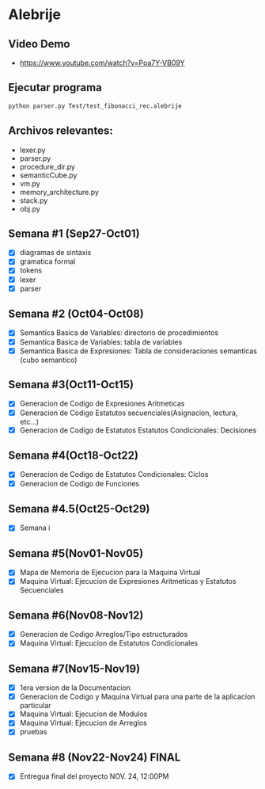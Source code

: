 # Alebrije

## Video Demo
- https://www.youtube.com/watch?v=Poa7Y-VB09Y
## Ejecutar programa
```bash
python parser.py Test/test_fibonacci_rec.alebrije
```

## Archivos relevantes:
- lexer.py
- parser.py
- procedure_dir.py
- semanticCube.py
- vm.py
- memory_architecture.py
- stack.py
- obj.py
## Semana #1 (Sep27-Oct01)
- [X] diagramas de sintaxis
- [X] gramatica formal
- [X] tokens
- [X] lexer
- [X] parser
## Semana #2 (Oct04-Oct08)
- [X] Semantica Basica de Variables: directorio de procedimientos
- [X] Semantica Basica de Variables: tabla de variables
- [X] Semantica Basica de Expresiones: Tabla de consideraciones semanticas (cubo semantico)

## Semana #3(Oct11-Oct15)
- [X] Generacion de Codigo de Expresiones Aritmeticas
- [X] Generacion de Codigo Estatutos secuenciales(Asignacion, lectura, etc...)
- [X] Generacion de Codigo de Estatutos Estatutos Condicionales: Decisiones

## Semana #4(Oct18-Oct22)
- [X] Generacion de Codigo de Estatutos Condicionales: Ciclos
- [X] Generacion de Codigo de Funciones

## Semana #4.5(Oct25-Oct29)
- [X] Semana i

## Semana #5(Nov01-Nov05)
- [X] Mapa de Memoria de Ejecucion para la Maquina Virtual
- [X] Maquina Virtual: Ejecucion de Expresiones Aritmeticas y Estatutos Secuenciales

## Semana #6(Nov08-Nov12)
- [X] Generacion de Codigo Arreglos/Tipo estructurados
- [X] Maquina Virtual: Ejecucion de Estatutos Condicionales

## Semana #7(Nov15-Nov19)
- [X] 1era version de la Documentacion
- [X] Generacion de Codigo y Maquina Virtual para una parte de la aplicacion particular
- [X] Maquina Virtual: Ejecucion de Modulos 
- [X] Maquina Virtual: Ejecucion de Arreglos
- [X] pruebas

## Semana #8 (Nov22-Nov24) FINAL
- [X] Entregua final del proyecto NOV. 24, 12:00PM
